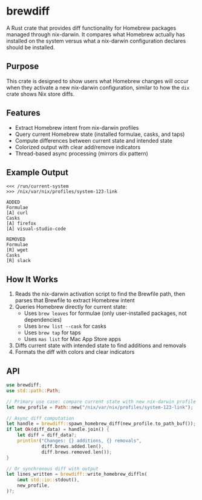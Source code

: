 # brewdiff

A Rust crate that provides diff functionality for Homebrew packages managed through nix-darwin. It compares what Homebrew actually has installed on the system versus what a nix-darwin configuration declares should be installed.

## Purpose

This crate is designed to show users what Homebrew changes will occur when they activate a new nix-darwin configuration, similar to how the `dix` crate shows Nix store diffs.

## Features

- Extract Homebrew intent from nix-darwin profiles
- Query current Homebrew state (installed formulae, casks, and taps)
- Compute differences between current state and intended state
- Colorized output with clear add/remove indicators
- Thread-based async processing (mirrors dix pattern)

## Example Output

```
<<< /run/current-system
>>> /nix/var/nix/profiles/system-123-link

ADDED
Formulae
[A] curl
Casks
[A] firefox
[A] visual-studio-code

REMOVED
Formulae
[R] wget
Casks
[R] slack
```

## How It Works

1. Reads the nix-darwin activation script to find the Brewfile path, then parses that Brewfile to extract Homebrew intent
2. Queries Homebrew directly for current state:
   - Uses `brew leaves` for formulae (only user-installed packages, not dependencies)
   - Uses `brew list --cask` for casks
   - Uses `brew tap` for taps
   - Uses `mas list` for Mac App Store apps
3. Diffs current state with intended state to find additions and removals
4. Formats the diff with colors and clear indicators

## API

```rust
use brewdiff;
use std::path::Path;

// Primary use case: compare current state with new nix-darwin profile
let new_profile = Path::new("/nix/var/nix/profiles/system-123-link");

// Async diff computation
let handle = brewdiff::spawn_homebrew_diff(new_profile.to_path_buf());
if let Ok(diff_data) = handle.join() {
    let diff = diff_data?;
    println!("Changes: {} additions, {} removals",
             diff.brews.added.len(),
             diff.brews.removed.len());
}

// Or synchronous diff with output
let lines_written = brewdiff::write_homebrew_diffln(
    &mut std::io::stdout(),
    new_profile,
)?;
```
